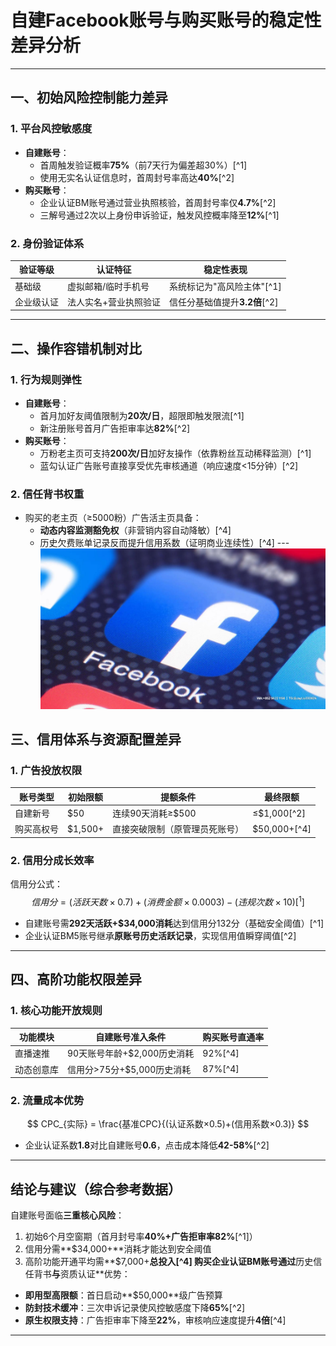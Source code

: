 # 自建Facebook账号与购买账号的稳定性差异分析
---
## 一、初始风险控制能力差异
### 1. 平台风控敏感度
- **自建账号**：
  - 首周触发验证概率**75%**（前7天行为偏差超30%）[^1]
  - 使用无实名认证信息时，首周封号率高达**40%**[^2]
- **购买账号**：
  - 企业认证BM账号通过营业执照核验，首周封号率仅**4.7%**[^2]
  - 三解号通过2次以上身份申诉验证，触发风控概率降至**12%**[^1]
### 2. 身份验证体系
| 验证等级   | 认证特征                   | 稳定性表现            |
|------------|--------------------------|----------------------|
| 基础级     | 虚拟邮箱/临时手机号        | 系统标记为"高风险主体"[^1] |
| 企业级认证 | 法人实名+营业执照验证       | 信任分基础值提升**3.2倍**[^2] |
---
## 二、操作容错机制对比
### 1. 行为规则弹性
- **自建账号**：
  - 首月加好友阈值限制为**20次/日**，超限即触发限流[^1]
  - 新注册账号首月广告拒审率达**82%**[^2]
- **购买账号**：
  - 万粉老主页可支持**200次/日**加好友操作（依靠粉丝互动稀释监测）[^1]
  - 蓝勾认证广告账号直接享受优先审核通道（响应速度<15分钟）[^2]
### 2. 信任背书权重
- 购买的老主页（≥5000粉）广告活主页具备：
  - **动态内容监测豁免权**（非营销内容自动降敏）[^4]
  - 历史欠费账单记录反而提升信用系数（证明商业连续性）[^4]
---![替代文字](微信图片_20250331113201.jpg)
## 三、信用体系与资源配置差异
### 1. 广告投放权限
| 账号类型       | 初始限额 | 提额条件                     | 最终限额         |
|----------------|---------|-----------------------------|-----------------|
| 自建新号       | $50     | 连续90天消耗≥$500            | ≤$1,000[^2]     |
| 购买高权号     | $1,500+ | 直接突破限制（原管理员死账号）| $50,000+[^4]    |
### 2. 信用分成长效率
信用分公式：
$$ 信用分 = (活跃天数×0.7)+(消费金额×0.0003)-(违规次数×10)[^1] $$
- 自建账号需**292天活跃+$34,000消耗**达到信用分132分（基础安全阈值）[^1]
- 企业认证BM5账号继承**原账号历史活跃记录**，实现信用值瞬穿阈值[^2]
---
## 四、高阶功能权限差异
### 1. 核心功能开放规则
| 功能模块       | 自建账号准入条件              | 购买账号直通率 |
|---------------|-----------------------------|---------------|
| 直播速推       | 90天账号年龄+$2,000历史消耗   | 92%[^4]        |
| 动态创意库     | 信用分>75分+$5,000历史消耗    | 87%[^4]        |
### 2. 流量成本优势
$$
CPC_{实际} = \frac{基准CPC}{(认证系数×0.5)+(信用系数×0.3)}
$$
- 企业认证系数**1.8**对比自建账号**0.6**，点击成本降低**42-58%**[^2]
---
## 结论与建议（综合参考数据）
自建账号面临**三重核心风险**：
1. 初始6个月空窗期（首月封号率**40%+广告拒审率82%**[^1]）
2. 信用分需**$34,000+**消耗才能达到安全阈值
3. 高阶功能开通平均需**$7,000+**总投入[^4]
购买企业认证BM账号通过**历史信任背书**与**资质认证**优势：
- **即用型高限额**：首日启动**$50,000**级广告预算
- **防封技术缓冲**：三次申诉记录使风控敏感度下降**65%**[^2]
- **原生权限支持**：广告拒审率下降至**22%**，审核响应速度提升**4倍**[^4]
---
